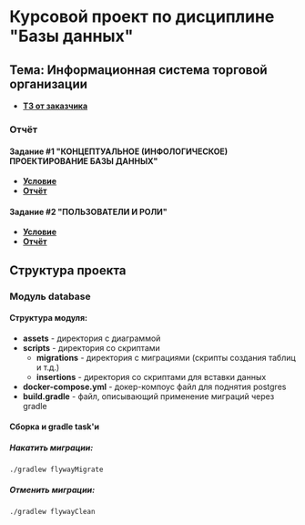 # Курсовой проект по дисциплине "Базы данных"

## Тема: Информационная система торговой организации

- [**ТЗ от заказчика**](report/TASK.md)

### Отчёт

#### Задание #1 "КОНЦЕПТУАЛЬНОЕ (ИНФОЛОГИЧЕСКОЕ) ПРОЕКТИРОВАНИЕ БАЗЫ ДАННЫХ"

- [**Условие**](report/task_1/TODO.md)
- [**Отчёт**](report/task_1/REPORT.md)

#### Задание #2 "ПОЛЬЗОВАТЕЛИ И РОЛИ"

- [**Условие**](report/task_2/TODO.md)
- [**Отчёт**](report/task_2/REPORT.md)

## Структура проекта

### Модуль database

#### Структура модуля:
- __assets__ - директория с диаграммой
- __scripts__ - директория со скриптами
    - __migrations__ - директория с миграциями (скрипты создания таблиц и т.д.)
    - __insertions__ - директория со скриптами для вставки данных
- __docker-compose.yml__ - докер-компоус файл для поднятия postgres
- __build.gradle__ - файл, описывающий применение миграций через gradle

#### Сборка и gradle task'и

##### Накатить миграции:
`
./gradlew flywayMigrate
`

##### Отменить миграции:
`
./gradlew flywayClean
`
